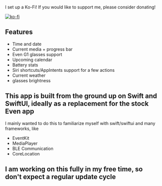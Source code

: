 I set up a Ko-Fi! If you would like to support me, please consider donating!

[![ko-fi](https://ko-fi.com/img/githubbutton_sm.svg)](https://ko-fi.com/Q5Q61JP00X)


## Features
 - Time and date
 - Current media + progress bar
 - Even G1 glasses support
 - Upcoming calendar 
 - Battery stats
 - Siri shortcuts/AppIntents support for a few actions 
 - Current weather
 - glasses brightness


## This app is built from the ground up on Swift and SwiftUI, ideally as a replacement for the stock Even app
I mainly wanted to do this to familiarize myself with swift/swiftui and many frameworks, like 
 - EventKit
 - MediaPlayer
 - BLE Communication
 - CoreLocation

## I am working on this fully in my free time, so don't expect a regular update cycle
